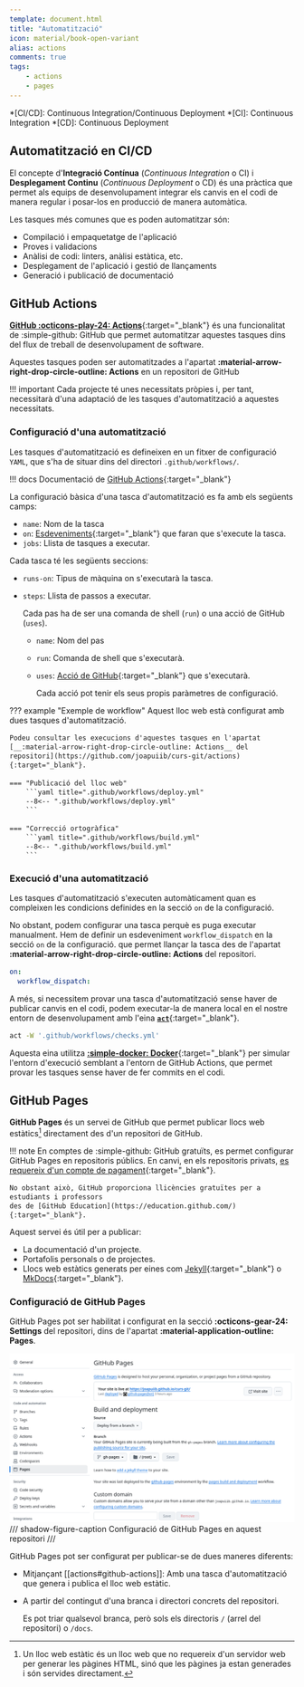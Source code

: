 ```yaml
---
template: document.html
title: "Automatització"
icon: material/book-open-variant
alias: actions
comments: true
tags:
    - actions
    - pages
---
```


*[CI/CD]: Continuous Integration/Continuous Deployment
*[CI]: Continuous Integration
*[CD]: Continuous Deployment

## Automatització en CI/CD
El concepte d'__Integració Contínua__ (_Continuous Integration_ o CI) i
__Desplegament Continu__ (_Continuous Deployment_ o CD) és una pràctica
que permet als equips de desenvolupament integrar els canvis en el codi
de manera regular i posar-los en producció de manera automàtica.

Les tasques més comunes que es poden automatitzar són:

- Compilació i empaquetatge de l'aplicació
- Proves i validacions
- Anàlisi de codi: linters, anàlisi estàtica, etc.
- Desplegament de l'aplicació i gestió de llançaments
- Generació i publicació de documentació

## GitHub Actions

[__GitHub :octicons-play-24: Actions__](https://github.com/features/actions){:target="_blank"}
és una funcionalitat de :simple-github: GitHub que permet automatitzar
aquestes tasques dins del flux de treball de desenvolupament de software.

Aquestes tasques poden ser automatitzades a l'apartat __:material-arrow-right-drop-circle-outline: Actions__
en un repositori de GitHub

!!! important
    Cada projecte té unes necessitats pròpies i, per tant, necessitarà d'una adaptació
    de les tasques d'automatització a aquestes necessitats.


### Configuració d'una automatització

Les tasques d'automatització es defineixen en un fitxer de configuració `YAML`,
que s'ha de situar dins del directori `.github/workflows/`.

!!! docs
    Documentació de [GitHub Actions](https://docs.github.com/en/actions/writing-workflows/quickstart){:target="_blank"}


La configuració bàsica d'una tasca d'automatització es fa amb els següents camps:

- `name`: Nom de la tasca
- `on`: [Esdeveniments](https://docs.github.com/en/actions/writing-workflows/choosing-when-your-workflow-runs/triggering-a-workflow){:target="_blank"}
    que faran que s'execute la tasca.
- `jobs`: Llista de tasques a executar.

Cada tasca té les següents seccions:

- `runs-on`: Tipus de màquina on s'executarà la tasca.
- `steps`: Llista de passos a executar.
    
    Cada pas ha de ser una comanda de shell (`run`) o una acció de GitHub (`uses`).

    - `name`: Nom del pas
    - `run`: Comanda de shell que s'executarà.
    - `uses`: [Acció de GitHub](https://github.com/marketplace?type=actions){:target="_blank"} que s'executarà.

        Cada acció pot tenir els seus propis paràmetres de configuració.

??? example "Exemple de workflow"
    Aquest lloc web està configurat amb dues tasques d'automatització.

    Podeu consultar les execucions d'aquestes tasques en l'apartat
    [__:material-arrow-right-drop-circle-outline: Actions__ del repositori](https://github.com/joapuiib/curs-git/actions){:target="_blank"}.

    === "Publicació del lloc web"
        ```yaml title=".github/workflows/deploy.yml"
        --8<-- ".github/workflows/deploy.yml"
        ```

    === "Correcció ortogràfica"
        ```yaml title=".github/workflows/build.yml"
        --8<-- ".github/workflows/build.yml"
        ```

### Execució d'una automatització
Les tasques d'automatització s'executen automàticament
quan es compleixen les condicions definides en la secció `on`
de la configuració.

No obstant, podem configurar una tasca perquè es puga executar manualment.
Hem de definir un esdeveniment `workflow_dispatch` en la secció `on` de la configuració.
que permet llançar la tasca des de l'apartat __:material-arrow-right-drop-circle-outline: Actions__
del repositori.

```yaml
on:
  workflow_dispatch:
```

A més, si necessitem provar una tasca d'automatització
sense haver de publicar canvis en el codi,
podem executar-la de manera local en el nostre entorn de desenvolupament
amb l'eina [__`act`__](https://nektosact.com/){:target="_blank"}.

```bash
act -W '.github/workflows/checks.yml'
```

Aquesta eina utilitza [__:simple-docker: Docker__](https://www.docker.com/){:target="_blank"}
per simular l'entorn d'execució
semblant a l'entorn de GitHub Actions, que permet provar les tasques
sense haver de fer commits en el codi.

## GitHub Pages
__GitHub Pages__ és un servei de GitHub que permet publicar llocs web
estàtics[^1] directament des d'un repositori de GitHub.

!!! note
    En comptes de :simple-github: GitHub gratuïts, es permet configurar
    GitHub Pages en repositoris públics. En canvi,
    en els repositoris privats, [es requereix d'un compte de pagament](https://docs.github.com/en/pages/getting-started-with-github-pages/about-github-pages){:target="_blank"}.

    No obstant això, GitHub proporciona llicències gratuïtes per a estudiants i professors
    des de [GitHub Education](https://education.github.com/){:target="_blank"}.

Aquest servei és útil per a publicar:

- La documentació d'un projecte.
- Portafolis personals o de projectes.
- Llocs web estàtics generats per eines com [Jekyll](https://jekyllrb.com/){:target="_blank"} o [MkDocs](https://www.mkdocs.org/){:target="_blank"}.


### Configuració de GitHub Pages
GitHub Pages pot ser habilitat i configurat en la secció __:octicons-gear-24: Settings__ del repositori,
dins de l'apartat __:material-application-outline: Pages__.

![Configuració de GitHub Pages](./img/actions/pages.png)
/// shadow-figure-caption
Configuració de GitHub Pages en aquest repositori
///

GitHub Pages pot ser configurat per publicar-se de dues maneres diferents:

- Mitjançant [[actions#github-actions]]: Amb una tasca d'automatització
    que genera i publica el lloc web estàtic.
- A partir del contingut d'una branca i directori concrets del repositori.

    Es pot triar qualsevol branca, però sols els directoris `/` (arrel del repositori)
    o `/docs`.

[^1]: Un lloc web estàtic és un lloc web que no requereix d'un servidor web
    per generar les pàgines HTML, sinó que les pàgines ja estan generades
    i són servides directament.
